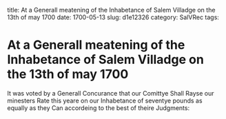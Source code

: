 title: At a Generall meatening of the Inhabetance of Salem Villadge on the 13th of may 1700
date: 1700-05-13
slug: d1e12326
category: SalVRec
tags: 


<div markdown class="doc" id="d1e12326">


# At a Generall meatening of the Inhabetance of Salem Villadge on the 13th of may 1700 

It was voted by a Generall Concurance that our Comittye Shall Rayse our minesters Rate this yeare on our Inhabetance of seventye pounds as equally as they Can accordeing to the best of theire Judgments:
</div>